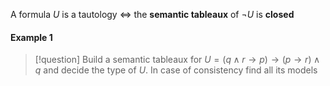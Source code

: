 A formula $U$ is a tautology $\iff$ the **semantic tableaux** of $\neg U$ is **closed**

#### Example 1 
>[!question] Build a semantic tableaux for $U=(q\land r \to p) \to (p \to r) \land q$ and decide the type of $U$. In case of consistency find all its models







